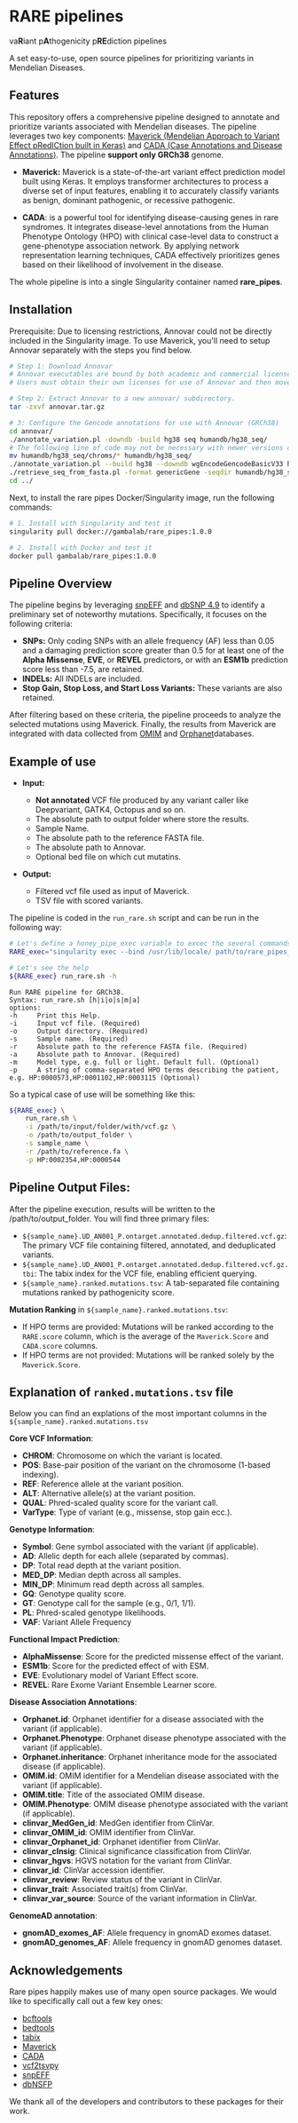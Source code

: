 # RARE pipelines
va**R**iant p**A**thogenicity p**RE**diction pipelines

A set easy-to-use, open source pipelines for prioritizing variants in Mendelian Diseases.

## Features
This repository offers a comprehensive pipeline designed to annotate and prioritize variants associated with Mendelian diseases. The pipeline leverages two key components: [Maverick (Mendelian Approach to Variant Effect pRedICtion built in Keras)](https://github.com/ZuchnerLab/Maverick) and [CADA (Case Annotations and Disease Annotations)](https://github.com/Chengyao-Peng/CADA). The pipeline **support only GRCh38** genome.

* **Maverick:** Maverick is a state-of-the-art variant effect prediction model built using Keras. It employs transformer architectures to process a diverse set of input features, enabling it to accurately classify variants as benign, dominant pathogenic, or recessive pathogenic.

* **CADA**: is a powerful tool for identifying disease-causing genes in rare syndromes. It integrates disease-level annotations from the Human Phenotype Ontology (HPO) with clinical case-level data to construct a gene-phenotype association network. By applying network representation learning techniques, CADA effectively prioritizes genes based on their likelihood of involvement in the disease.

The whole pipeline is into a single Singularity container named **rare_pipes**.

## Installation
Prerequisite: Due to licensing restrictions, Annovar could not be directly included in the Singularity image. To use Maverick, you'll need to setup Annovar separately with the steps you find below.

```bash
# Step 1: Download Annovar
# Annovar executables are bound by both academic and commercial licenses, but can be downloaded (after registration) from https://www.openbioinformatics.org/annovar/annovar_download_form.php
# Users must obtain their own licenses for use of Annovar and then move the release archive to the a directory of ypur choise. 

# Step 2: Extract Annovar to a new annovar/ subdirectory.
tar -zxvf annovar.tar.gz

# 3: Configure the Gencode annotations for use with Annovar (GRCh38)
cd annovar/
./annotate_variation.pl -downdb -build hg38 seq humandb/hg38_seq/
# The following line of code may not be necessary with newer versions of Annovar. Use as needed. 
mv humandb/hg38_seq/chroms/* humandb/hg38_seq/
./annotate_variation.pl --build hg38 --downdb wgEncodeGencodeBasicV33 humandb/
./retrieve_seq_from_fasta.pl -format genericGene -seqdir humandb/hg38_seq/ -outfile humandb/hg38_wgEncodeGencodeBasicV33Mrna.fa humandb/hg38_wgEncodeGencodeBasicV33.txt 
cd ../
```

Next, to install the rare pipes Docker/Singularity image, run the following commands:
```bash
# 1. Install with Singularity and test it
singularity pull docker://gambalab/rare_pipes:1.0.0

# 2. Install with Docker and test it
docker pull gambalab/rare_pipes:1.0.0
 ```

## Pipeline Overview
The pipeline begins by leveraging [snpEFF](https://pcingola.github.io/SnpEff/) and [dbSNP 4.9](https://sites.google.com/site/jpopgen/dbNSFP) to identify a preliminary set of noteworthy mutations. Specifically, it focuses on the following criteria:

* **SNPs:** Only coding SNPs with an allele frequency (AF) less than 0.05 and a damaging prediction score greater than 0.5 for at least one of the **Alpha Missense**, **EVE**, or **REVEL** predictors, or with an **ESM1b** prediction score less than -7.5, are retained.
* **INDELs:** All INDELs are included.
* **Stop Gain, Stop Loss, and Start Loss Variants:** These variants are also retained.

After filtering based on these criteria, the pipeline proceeds to analyze the selected mutations using Maverick. Finally, the results from Maverick are integrated with data collected from [OMIM](https://www.omim.org/) and [Orphanet](https://www.orpha.net/)databases.

## Example of use

* **Input:**
	* **Not annotated** VCF file produced by any variant caller like Deepvariant, GATK4, Octopus and so on.
	* The absolute path to output folder where store the results.
	* Sample Name.
	* The absolute path to the reference FASTA file.
	* The absolute path to Annovar.
	* Optional bed file on which cut mutatins.

* **Output:**
	* Filtered vcf file used as input of Maverick.
	* TSV file with scored variants.

The pipeline is coded in the ```run_rare.sh``` script and can be run in the following way:

```bash
# Let's define a honey_pipe_exec variable to excec the several commands 
RARE_exec="singularity exec --bind /usr/lib/locale/ path/to/rare_pipes_1.0.0.sif"

# Let's see the help
${RARE_exec} run_rare.sh -h
```
```
Run RARE pipeline for GRCh38.
Syntax: run_rare.sh [h|i|o|s|m|a]
options:
-h     Print this Help.
-i     Input vcf file. (Required)
-o     Output directory. (Required)
-s     Sample name. (Required)
-r     Absolute path to the reference FASTA file. (Required)
-a     Absolute path to Annovar. (Required)
-m     Model type, e.g. full or light. Default full. (Optional)
-p     A string of comma-separated HPO terms describing the patient, e.g. HP:0000573,HP:0001102,HP:0003115 (Optional)
```

So a typical case of use will be something like this:
```bash
${RARE_exec} \
    run_rare.sh \
    -i /path/to/input/folder/with/vcf.gz \
    -o /path/to/output_folder \
    -s sample_name \
    -r /path/to/reference.fa \
    -p HP:0002354,HP:0000544
```

## Pipeline Output Files:
After the pipeline execution, results will be written to the /path/to/output_folder. You will find three primary files:

* ```${sample_name}.UD_AN001_P.ontarget.annotated.dedup.filtered.vcf.gz```: The primary VCF file containing filtered, annotated, and deduplicated variants.
* ```${sample_name}.UD_AN001_P.ontarget.annotated.dedup.filtered.vcf.gz.tbi```: The tabix index for the VCF file, enabling efficient querying.
* ```${sample_name}.ranked.mutations.tsv```: A tab-separated file containing mutations ranked by pathogenicity score.

**Mutation Ranking** in ```${sample_name}.ranked.mutations.tsv```:
*	If HPO terms are provided: Mutations will be ranked according to the ```RARE.score``` column, which is the average of the ```Maverick.Score``` and ```CADA.score``` columns.
*	If HPO terms are not provided: Mutations will be ranked solely by the ```Maverick.Score```.

## Explanation of ```ranked.mutations.tsv``` file
Below you can find an explations of the most important columns in the ```${sample_name}.ranked.mutations.tsv```

**Core VCF Information**:
*	**CHROM**: Chromosome on which the variant is located.
*	**POS**: Base-pair position of the variant on the chromosome (1-based indexing).
*	**REF**: Reference allele at the variant position.
*	**ALT**: Alternative allele(s) at the variant position.
*	**QUAL**: Phred-scaled quality score for the variant call.
*	**VarType**: Type of variant (e.g., missense, stop gain ecc.).


**Genotype Information**:
*	**Symbol**: Gene symbol associated with the variant (if applicable).
*	**AD**: Allelic depth for each allele (separated by commas).
*	**DP**: Total read depth at the variant position.
*	**MED_DP**: Median depth across all samples.
*	**MIN_DP**: Minimum read depth across all samples.
*	**GQ**: Genotype quality score.
*	**GT**: Genotype call for the sample (e.g., 0/1, 1/1).
*	**PL**: Phred-scaled genotype likelihoods.
*	**VAF**: Variant Allele Frequency


**Functional Impact Prediction**:
*	**AlphaMissense**: Score for the predicted missense effect of the variant.
*	**ESM1b**: Score for the predicted effect of with ESM.
*	**EVE**: Evolutionary model of Variant Effect score.
*	**REVEL**: Rare Exome Variant Ensemble Learner score.


**Disease Association Annotations**:
*	**Orphanet.id**: Orphanet identifier for a disease associated with the variant (if applicable).
*	**Orphanet.Phenotype**: Orphanet disease phenotype associated with the variant (if applicable).
*	**Orphanet.inheritance**: Orphanet inheritance mode for the associated disease (if applicable).
*	**OMIM.id**: OMIM identifier for a Mendelian disease associated with the variant (if applicable).
*	**OMIM.title**: Title of the associated OMIM disease.
*	**OMIM.Phenotype**: OMIM disease phenotype associated with the variant (if applicable).
*	**clinvar_MedGen_id**: MedGen identifier from ClinVar.
*	**clinvar_OMIM_id**: OMIM identifier from ClinVar.
*	**clinvar_Orphanet_id**: Orphanet identifier from ClinVar.
*	**clinvar_clnsig**: Clinical significance classification from ClinVar.
*	**clinvar_hgvs**: HGVS notation for the variant from ClinVar.
*	**clinvar_id**: ClinVar accession identifier.
*	**clinvar_review**: Review status of the variant in ClinVar.
*	**clinvar_trait**: Associated trait(s) from ClinVar.
*	**clinvar_var_source**: Source of the variant information in ClinVar.


**GenomeAD annotation**:
*	**gnomAD_exomes_AF**: Allele frequency in gnomAD exomes dataset.
*	**gnomAD_genomes_AF**: Allele frequency in gnomAD genomes dataset.


## Acknowledgements
Rare pipes happily makes use of many open source packages. We would like to specifically call out a few key ones:
*	[bcftools](https://github.com/samtools/bcftools)
*   [bedtools](https://github.com/arq5x/bedtools2)
*	[tabix](https://github.com/samtools/tabix)
*	[Maverick](https://github.com/ZuchnerLab/Maverick)
*	[CADA](https://github.com/Chengyao-Peng/CADA)
*	[vcf2tsvpy](https://github.com/sigven/vcf2tsvpy)
*	[snpEFF](https://pcingola.github.io/SnpEff/)
*	[dbNSFP](https://sites.google.com/site/jpopgen/dbNSFP)

We thank all of the developers and contributors to these packages for their work.

